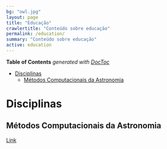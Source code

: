 ```yaml
---
bg: "owl.jpg"
layout: page
title: "Educação"
crawlertitle: "Conteúdo sobre educação"
permalink: /education/
summary: "Conteúdo sobre educação"
active: education
---
```

<!-- START doctoc generated TOC please keep comment here to allow auto update -->
<!-- DON'T EDIT THIS SECTION, INSTEAD RE-RUN doctoc TO UPDATE -->
**Table of Contents**  *generated with [DocToc](https://github.com/thlorenz/doctoc)*

- [Disciplinas](#disciplinas)
  - [Métodos Computacionais da Astronomia](#m%C3%A9todos-computacionais-da-astronomia)

<!-- END doctoc generated TOC please keep comment here to allow auto update -->

# Disciplinas 

## Métodos Computacionais da Astronomia

[Link](https://waltersmartinsf.github.io/MCAclass/)